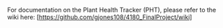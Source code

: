For documentation on the Plant Health Tracker (PHT), please refer to the wiki here: [https://github.com/gjones108/4180_FinalProject/wiki]
